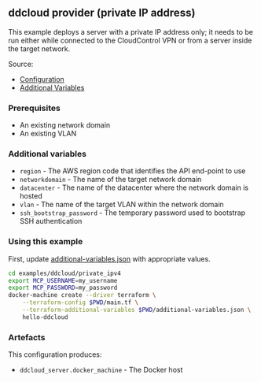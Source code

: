 ## ddcloud provider (private IP address)

This example deploys a server with a private IP address only; it needs to be run either while connected to the CloudControl VPN or from a server inside the target network.

Source:

* [Configuration](main.tf)
* [Additional Variables](additional-variables.json)

### Prerequisites

* An existing network domain
* An existing VLAN

### Additional variables

* `region` - The AWS region code that identifies the API end-point to use
* `networkdomain` - The name of the target network domain
* `datacenter` - The name of the datacenter where the network domain is hosted
* `vlan` - The name of the target VLAN within the network domain
* `ssh_bootstrap_password` - The temporary password used to bootstrap SSH authentication

### Using this example

First, update [additional-variables.json](additional-variables.json) with appropriate values.

```bash
cd examples/ddcloud/private_ipv4
export MCP_USERNAME=my_username
export MCP_PASSWORD=my_password
docker-machine create --driver terraform \
	--terraform-config $PWD/main.tf \
	--terraform-additional-variables $PWD/additional-variables.json \
	hello-ddcloud
```

### Artefacts

This configuration produces:

* `ddcloud_server.docker_machine` - The Docker host

